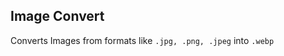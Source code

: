 <!-- @format -->

## Image Convert

Converts Images from formats like `.jpg, .png, .jpeg` into `.webp`
